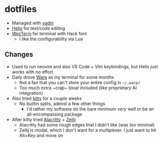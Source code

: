 # dotfiles
- Managed with [yadm](https://yadm.io)
- [Helix](https://helix-editor.com) for text/code editing
- [WezTerm](https://wezfurlong.org/wezterm/) for terminal with Hack font
  - I like the configurability via Lua

## Changes
- Used to run neovim and also VS Code + Vim keybindings, but Helix *just works* with no effort
- Daily drove [Warp](https://www.warp.dev) as my terminal for some months
  - Not a fan that you can't store your entire config in `~/.warp/`
  - Too much extra ~crap~ bloat included (like proprietary AI integration)
- Also tried [kitty](https://sw.kovidgoyal.net/kitty/) for a couple weeks
  - No builtin splits, admist a few other things
    - I'd rather my software do the bare minimum *very well* or be an all-encompassing package
- After kitty tried [Alacritty](https://alacritty.org) + [Zellij](https://zellij.dev)
  - Alacritty had some rough edges that I didn't like (was _too_ minimal)
  - Zellij is modal, which I don't want for a multiplexer. I just want to hit Alt+Key and move on
